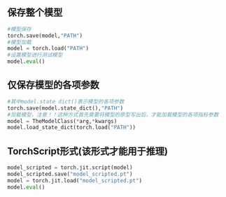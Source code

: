 
## 保存整个模型
```python
#模型保存
torch.save(model,"PATH")
#模型加载
model = torch.load("PATH")
#设置模型进行测试模型
model.eval()
```

## 仅保存模型的各项参数
```python
#其中model.state dict()表示模型的各项参数
torch.save(model.state_dict(),"PATH")
#加载模型，注意！！这种方式首先需要将模型的原型写出后，才能加载模型的各项指标参数
model = TheModelClass(*arg,*kwargs)
model.load_state_dict(torch.load("PATH"))
```

## TorchScript形式(该形式才能用于推理)
```python
model_scripted = torch.jit.script(model)
model_scripted.save("model_scripted.pt")
model = torch.jit.load("model_scripted.pt")
model.eval()
```